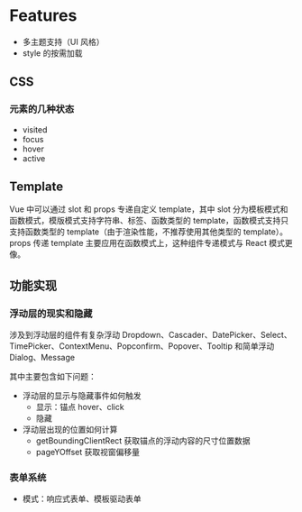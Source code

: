 # Features

- 多主题支持（UI 风格）
- style 的按需加载

## CSS

### 元素的几种状态

- visited
- focus
- hover
- active

## Template

Vue 中可以通过 slot 和 props 专递自定义 template，其中 slot 分为模板模式和函数模式，模版模式支持字符串、标签、函数类型的 template，函数模式支持只支持函数类型的 template（由于渲染性能，不推荐使用其他类型的 template）。props 传递 template 主要应用在函数模式上，这种组件专递模式与 React 模式更像。

## 功能实现

### 浮动层的现实和隐藏

涉及到浮动层的组件有复杂浮动 Dropdown、Cascader、DatePicker、Select、TimePicker、ContextMenu、Popconfirm、Popover、Tooltip 和简单浮动 Dialog、Message

其中主要包含如下问题：

- 浮动层的显示与隐藏事件如何触发
  - 显示：锚点 hover、click
  - 隐藏
- 浮动层出现的位置如何计算
  - getBoundingClientRect 获取锚点的浮动内容的尺寸位置数据
  - pageYOffset 获取视窗偏移量

### 表单系统

- 模式：响应式表单、模板驱动表单
